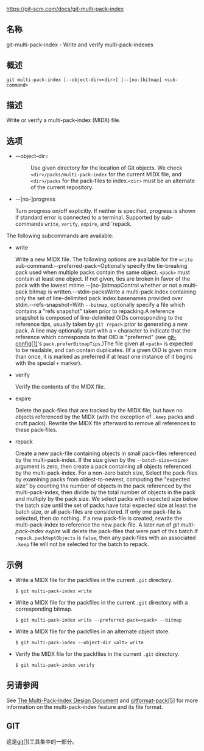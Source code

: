 https://git-scm.com/docs/git-multi-pack-index

## 名称

git-multi-pack-index - Write and verify multi-pack-indexes

## 概述

```
git multi-pack-index [--object-dir=<dir>] [--[no-]bitmap] <sub-command>
```

## 描述

Write or verify a multi-pack-index (MIDX) file.

## 选项

- --object-dir=<dir>

  Use given directory for the location of Git objects. We check `<dir>/packs/multi-pack-index` for the current MIDX file, and `<dir>/packs` for the pack-files to index.`<dir>` must be an alternate of the current repository.

- --[no-]progress

  Turn progress on/off explicitly. If neither is specified, progress is shown if standard error is connected to a terminal. Supported by sub-commands `write`, `verify`, `expire`, and `repack.

The following subcommands are available:

- write

  Write a new MIDX file. The following options are available for the `write` sub-command:--preferred-pack=<pack>Optionally specify the tie-breaking pack used when multiple packs contain the same object. `<pack>` must contain at least one object. If not given, ties are broken in favor of the pack with the lowest mtime.--[no-]bitmapControl whether or not a multi-pack bitmap is written.--stdin-packsWrite a multi-pack index containing only the set of line-delimited pack index basenames provided over stdin.--refs-snapshot=<path>With `--bitmap`, optionally specify a file which contains a "refs snapshot" taken prior to repacking.A reference snapshot is composed of line-delimited OIDs corresponding to the reference tips, usually taken by `git repack` prior to generating a new pack. A line may optionally start with a `+` character to indicate that the reference which corresponds to that OID is "preferred" (see [git-config[1]](../git-config)'s `pack.preferBitmapTips`.)The file given at `<path>` is expected to be readable, and can contain duplicates. (If a given OID is given more than once, it is marked as preferred if at least one instance of it begins with the special `+` marker).

- verify

  Verify the contents of the MIDX file.

- expire

  Delete the pack-files that are tracked by the MIDX file, but have no objects referenced by the MIDX (with the exception of `.keep` packs and cruft packs). Rewrite the MIDX file afterward to remove all references to these pack-files.

- repack

  Create a new pack-file containing objects in small pack-files referenced by the multi-pack-index. If the size given by the `--batch-size=<size>` argument is zero, then create a pack containing all objects referenced by the multi-pack-index. For a non-zero batch size, Select the pack-files by examining packs from oldest-to-newest, computing the "expected size" by counting the number of objects in the pack referenced by the multi-pack-index, then divide by the total number of objects in the pack and multiply by the pack size. We select packs with expected size below the batch size until the set of packs have total expected size at least the batch size, or all pack-files are considered. If only one pack-file is selected, then do nothing. If a new pack-file is created, rewrite the multi-pack-index to reference the new pack-file. A later run of *git multi-pack-index expire* will delete the pack-files that were part of this batch.If `repack.packKeptObjects` is `false`, then any pack-files with an associated `.keep` file will not be selected for the batch to repack.

## 示例

- Write a MIDX file for the packfiles in the current `.git` directory.

  ```
  $ git multi-pack-index write
  ```

- Write a MIDX file for the packfiles in the current `.git` directory with a corresponding bitmap.

  ```
  $ git multi-pack-index write --preferred-pack=<pack> --bitmap
  ```

- Write a MIDX file for the packfiles in an alternate object store.

  ```
  $ git multi-pack-index --object-dir <alt> write
  ```

- Verify the MIDX file for the packfiles in the current `.git` directory.

  ```
  $ git multi-pack-index verify
  ```

## 另请参阅

See [The Multi-Pack-Index Design Document](https://git-scm.com/docs/multi-pack-index) and [gitformat-pack[5]](../../5/gitformat-pack) for more information on the multi-pack-index feature and its file format.

## GIT

  这是[git[1]](../../Git)工具集中的一部分。